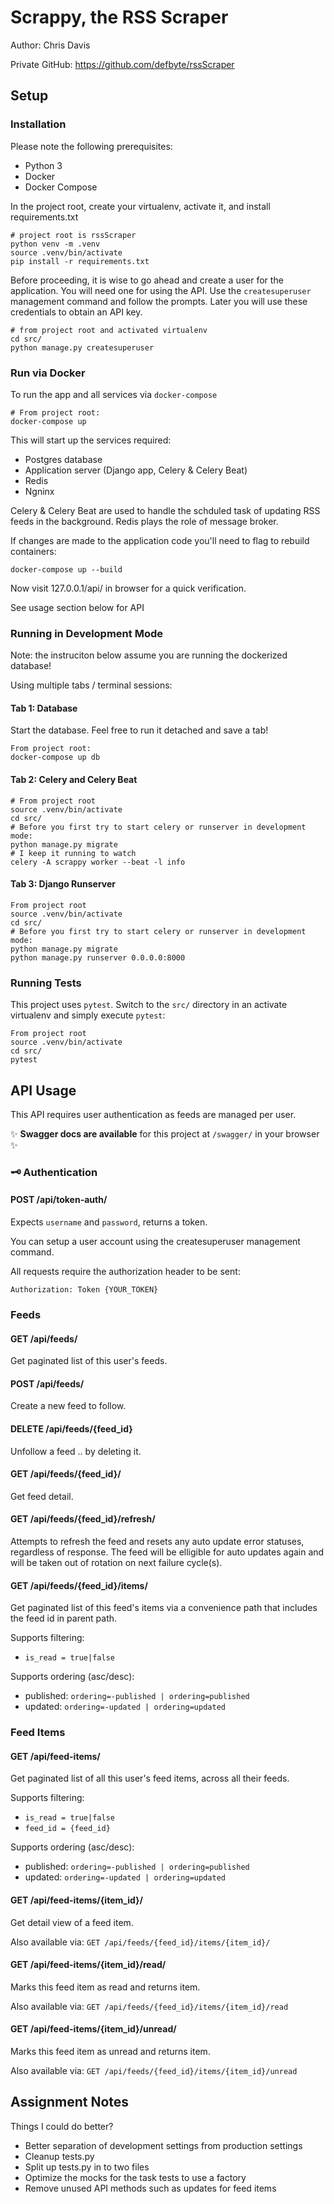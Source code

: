 # Scrappy, the RSS Scraper

Author: Chris Davis

Private GitHub: https://github.com/defbyte/rssScraper

## Setup

### Installation

Please note the following prerequisites:
* Python 3
* Docker
* Docker Compose

In the project root, create your virtualenv, activate it, and install requirements.txt
```
# project root is rssScraper
python venv -m .venv
source .venv/bin/activate
pip install -r requirements.txt
```

Before proceeding, it is wise to go ahead and create a user for the application. You will need one for using the API. Use the `createsuperuser` management command and follow the prompts. Later you will use these credentials to obtain an API key.

```
# from project root and activated virtualenv
cd src/
python manage.py createsuperuser
```

### Run via Docker
To run the app and all services via `docker-compose`

```
# From project root:
docker-compose up
```

This will start up the services required:
* Postgres database
* Application server (Django app, Celery & Celery Beat)
* Redis
* Ngninx

Celery & Celery Beat are used to handle the schduled task of updating RSS feeds in the background. Redis plays the role of message broker.

If changes are made to the application code you'll need to flag to rebuild containers:

```
docker-compose up --build
```

Now visit 127.0.0.1/api/ in browser for a quick verification.

See usage section below for API

### Running in Development Mode

Note: the instruciton below assume you are running the dockerized database!

Using multiple tabs / terminal sessions:

#### Tab 1: Database
Start the database. Feel free to run it detached and save a tab!
```
From project root:
docker-compose up db
```

#### Tab 2: Celery and Celery Beat

```
# From project root
source .venv/bin/activate
cd src/
# Before you first try to start celery or runserver in development mode:
python manage.py migrate
# I keep it running to watch
celery -A scrappy worker --beat -l info
```


#### Tab 3: Django Runserver

```
From project root
source .venv/bin/activate
cd src/
# Before you first try to start celery or runserver in development mode:
python manage.py migrate
python manage.py runserver 0.0.0.0:8000
```

### Running Tests

This project uses `pytest`. Switch to the `src/` directory in an activate virtualenv and simply execute `pytest`:

```
From project root
source .venv/bin/activate
cd src/
pytest
```


## API Usage

This API requires user authentication as feeds are managed per user.

✨ **Swagger docs are available** for this project at `/swagger/` in your browser ✨

### 🗝 Authentication

#### POST /api/token-auth/

Expects `username` and `password`, returns a token.

You can setup a user account using the createsuperuser management command.

All requests require the authorization header to be sent:
```
Authorization: Token {YOUR_TOKEN}
```

### Feeds

#### GET /api/feeds/
Get paginated list of this user's feeds.

#### POST /api/feeds/
Create a new feed to follow.

#### DELETE /api/feeds/{feed_id}
Unfollow a feed .. by deleting it.

#### GET /api/feeds/{feed_id}/
Get feed detail.

#### GET /api/feeds/{feed_id}/refresh/
Attempts to refresh the feed and resets any auto update error statuses, regardless of response. The feed will be elligible for auto updates again and will be taken out of rotation on next failure cycle(s).

#### GET /api/feeds/{feed_id}/items/
Get paginated list of this feed's items via a convenience path that includes the feed id in parent path.

Supports filtering:
* `is_read = true|false`

Supports ordering (asc/desc):
* published: `ordering=-published | ordering=published`
* updated: `ordering=-updated | ordering=updated`

### Feed Items
#### GET /api/feed-items/
Get paginated list of all this user's feed items, across all their feeds.

Supports filtering:
* `is_read = true|false`
* `feed_id = {feed_id}`

Supports ordering (asc/desc):
* published: `ordering=-published | ordering=published`
* updated: `ordering=-updated | ordering=updated`

#### GET /api/feed-items/{item_id}/
Get detail view of a feed item.

Also available via: `GET /api/feeds/{feed_id}/items/{item_id}/`

#### GET /api/feed-items/{item_id}/read/
Marks this feed item as read and returns item.

Also available via: `GET /api/feeds/{feed_id}/items/{item_id}/read`

#### GET /api/feed-items/{item_id}/unread/
Marks this feed item as unread and returns item.

Also available via: `GET /api/feeds/{feed_id}/items/{item_id}/unread`

## Assignment Notes

Things I could do better?

* Better separation of development settings from production settings
* Cleanup tests.py
* Split up tests.py in to two files
* Optimize the mocks for the task tests to use a factory
* Remove unused API methods such as updates for feed items
